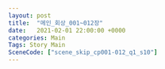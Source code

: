 ```yaml
---
layout: post
title:  "메인_회상_001~012장"
date:   2021-02-01 22:00:00 +0000
categories: Main
Tags: Story Main
SceneCode: ["scene_skip_cp001-012_q1_s10"]
---
```

